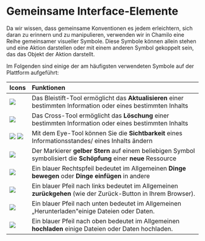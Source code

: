 # Gemeinsame Interface-Elemente

Da wir wissen, dass gemeinsame Konventionen es jedem erleichtern, sich daran zu erinnern und zu manipulieren, verwenden wir in Chamilo eine Reihe gemeinsamer visueller Symbole. Diese Symbole können allein stehen und eine Aktion darstellen oder mit einem anderen Symbol gekoppelt sein, das das Objekt der Aktion darstellt.

Im Folgenden sind einige der am häufigsten verwendeten Symbole auf der Plattform aufgeführt:

| Icons | Funktionen |
| :--- | :--- |
| ![](../../../.gitbook/assets/graphics112.png) | Das Bleistift-Tool ermöglicht das **Aktualisieren** einer bestimmten Information oder eines bestimmten Inhalts |
| ![](../../../.gitbook/assets/images7.png) | Das Cross-Tool ermöglicht das **Löschung** einer bestimmten Information oder eines bestimmten Inhalts |
| ![](../../../.gitbook/assets/images9.png) ![](../../../.gitbook/assets/images8.svg) | Mit dem Eye-Tool können Sie die **Sichtbarkeit** eines Informationsstandes/ eines Inhalts ändern |
| ![](../../../.gitbook/assets/graphics138.png) | Der Markierer **gelber Stern** auf einem beliebigen Symbol symbolisiert die **Schöpfung** einer **neue** Ressource |
| ![](../../../.gitbook/assets/images275.png) | Ein blauer Rechtspfeil bedeutet im Allgemeinen **Dinge bewegen** oder **Dinge einfügen** in andere |
| ![](../../../.gitbook/assets/graphics347.png) | Ein blauer Pfeil nach links bedeutet im Allgemeinen **zurückgehen** \(wie der Zurück-Button in Ihrem Browser\). |
| ![](../../../.gitbook/assets/images277.png) | Ein blauer Pfeil nach unten bedeutet im Allgemeinen „Herunterladen"einige Dateien oder Daten. |
| ![](../../../.gitbook/assets/graphics348.png) | Ein blauer Pfeil nach oben bedeutet im Allgemeinen **hochladen** einige Dateien oder Daten hochladen. |